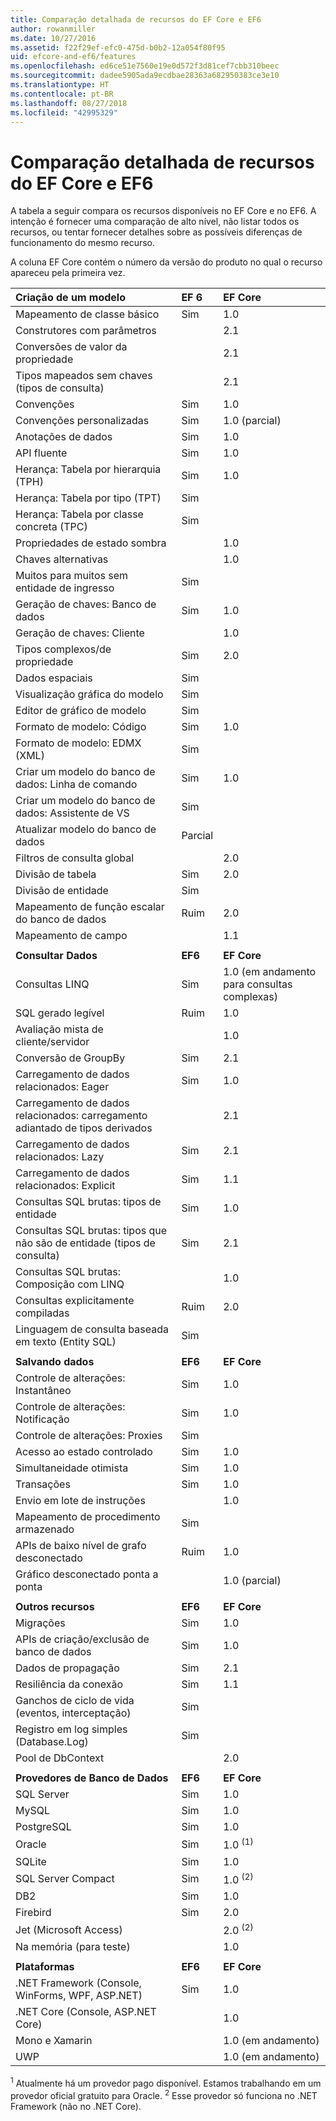 ```yaml
---
title: Comparação detalhada de recursos do EF Core e EF6
author: rowanmiller
ms.date: 10/27/2016
ms.assetid: f22f29ef-efc0-475d-b0b2-12a054f80f95
uid: efcore-and-ef6/features
ms.openlocfilehash: ed6ce51e7560e19e0d572f3d81cef7cbb310beec
ms.sourcegitcommit: dadee5905ada9ecdbae28363a682950383ce3e10
ms.translationtype: HT
ms.contentlocale: pt-BR
ms.lasthandoff: 08/27/2018
ms.locfileid: "42995329"
---
```

# <a name="ef-core-and-ef6-feature-by-feature-comparison"></a>Comparação detalhada de recursos do EF Core e EF6

A tabela a seguir compara os recursos disponíveis no EF Core e no EF6. A intenção é fornecer uma comparação de alto nível, não listar todos os recursos, ou tentar fornecer detalhes sobre as possíveis diferenças de funcionamento do mesmo recurso.

A coluna EF Core contém o número da versão do produto no qual o recurso apareceu pela primeira vez.

| **Criação de um modelo**                                  | **EF 6** | **EF Core**                           |
|:------------------------------------------------------|:---------|:--------------------------------------|
| Mapeamento de classe básico                                   | Sim      | 1.0                                   |
| Construtores com parâmetros                          |          | 2.1                                   |
| Conversões de valor da propriedade                            |          | 2.1                                   |
| Tipos mapeados sem chaves (tipos de consulta)               |          | 2.1                                   |
| Convenções                                           | Sim      | 1.0                                   |
| Convenções personalizadas                                    | Sim      | 1.0 (parcial)                         |
| Anotações de dados                                      | Sim      | 1.0                                   |
| API fluente                                            | Sim      | 1.0                                   |
| Herança: Tabela por hierarquia (TPH)                | Sim      | 1.0                                   |
| Herança: Tabela por tipo (TPT)                     | Sim      |                                       |
| Herança: Tabela por classe concreta (TPC)           | Sim      |                                       |
| Propriedades de estado sombra                               |          | 1.0                                   |
| Chaves alternativas                                        |          | 1.0                                   |
| Muitos para muitos sem entidade de ingresso                      | Sim      |                                       |
| Geração de chaves: Banco de dados                              | Sim      | 1.0                                   |
| Geração de chaves: Cliente                                |          | 1.0                                   |
| Tipos complexos/de propriedade                                   | Sim      | 2.0                                   |
| Dados espaciais                                          | Sim      |                                       |
| Visualização gráfica do modelo                      | Sim      |                                       |
| Editor de gráfico de modelo                                | Sim      |                                       |
| Formato de modelo: Código                                    | Sim      | 1.0                                   |
| Formato de modelo: EDMX (XML)                              | Sim      |                                       |
| Criar um modelo do banco de dados: Linha de comando              | Sim      | 1.0                                   |
| Criar um modelo do banco de dados: Assistente de VS                 | Sim      |                                       |
| Atualizar modelo do banco de dados                            | Parcial  |                                       |
| Filtros de consulta global                                  |          | 2.0                                   |
| Divisão de tabela                                       | Sim      | 2.0                                   |
| Divisão de entidade                                      | Sim      |                                       |
| Mapeamento de função escalar do banco de dados                      | Ruim     | 2.0                                   |
| Mapeamento de campo                                         |          | 1.1                                   |
|                                                       |          |                                       |
| **Consultar Dados**                                     | **EF6**  | **EF Core**                           |
| Consultas LINQ                                          | Sim      | 1.0 (em andamento para consultas complexas) |
| SQL gerado legível                                | Ruim     | 1.0                                   |
| Avaliação mista de cliente/servidor                        |          | 1.0                                   |
| Conversão de GroupBy                                   | Sim      | 2.1                                   |
| Carregamento de dados relacionados: Eager                           | Sim      | 1.0                                   |
| Carregamento de dados relacionados: carregamento adiantado de tipos derivados |          | 2.1                                   |
| Carregamento de dados relacionados: Lazy                            | Sim      | 2.1                                   |
| Carregamento de dados relacionados: Explicit                        | Sim      | 1.1                                   |
| Consultas SQL brutas: tipos de entidade                         | Sim      | 1.0                                   |
| Consultas SQL brutas: tipos que não são de entidade (tipos de consulta)       | Sim      | 2.1                                   |
| Consultas SQL brutas: Composição com LINQ                  |          | 1.0                                   |
| Consultas explicitamente compiladas                           | Ruim     | 2.0                                   |
| Linguagem de consulta baseada em texto (Entity SQL)                | Sim      |                                       |
|                                                       |          |                                       |
| **Salvando dados**                                       | **EF6**  | **EF Core**                           |
| Controle de alterações: Instantâneo                             | Sim      | 1.0                                   |
| Controle de alterações: Notificação                         | Sim      | 1.0                                   |
| Controle de alterações: Proxies                              | Sim      |                                       |
| Acesso ao estado controlado                               | Sim      | 1.0                                   |
| Simultaneidade otimista                                | Sim      | 1.0                                   |
| Transações                                          | Sim      | 1.0                                   |
| Envio em lote de instruções                                |          | 1.0                                   |
| Mapeamento de procedimento armazenado                              | Sim      |                                       |
| APIs de baixo nível de grafo desconectado                     | Ruim     | 1.0                                   |
| Gráfico desconectado ponta a ponta                         |          | 1.0 (parcial)                         |
|                                                       |          |                                       |
| **Outros recursos**                                    | **EF6**  | **EF Core**                           |
| Migrações                                            | Sim      | 1.0                                   |
| APIs de criação/exclusão de banco de dados                       | Sim      | 1.0                                   |
| Dados de propagação                                             | Sim      | 2.1                                   |
| Resiliência da conexão                                 | Sim      | 1.1                                   |
| Ganchos de ciclo de vida (eventos, interceptação)                | Sim      |                                       |
| Registro em log simples (Database.Log)                         | Sim      |                                       |
| Pool de DbContext                                     |          | 2.0                                   |
|                                                       |          |                                       |
| **Provedores de Banco de Dados**                                | **EF6**  | **EF Core**                           |
| SQL Server                                            | Sim      | 1.0                                   |
| MySQL                                                 | Sim      | 1.0                                   |
| PostgreSQL                                            | Sim      | 1.0                                   |
| Oracle                                                | Sim      | 1.0 <sup>(1)</sup>                    |
| SQLite                                                | Sim      | 1.0                                   |
| SQL Server Compact                                    | Sim      | 1.0 <sup>(2)</sup>                    |
| DB2                                                   | Sim      | 1.0                                   |
| Firebird                                              | Sim      | 2.0                                   |
| Jet (Microsoft Access)                                |          | 2.0 <sup>(2)</sup>                    |
| Na memória (para teste)                               |          | 1.0                                   |
|                                                       |          |                                       |
| **Plataformas**                                         | **EF6**  | **EF Core**                           |
| .NET Framework (Console, WinForms, WPF, ASP.NET)      | Sim      | 1.0                                   |
| .NET Core (Console, ASP.NET Core)                     |          | 1.0                                   |
| Mono e Xamarin                                        |          | 1.0 (em andamento)                     |
| UWP                                                   |          | 1.0 (em andamento)                     |

<sup>1</sup> Atualmente há um provedor pago disponível. Estamos trabalhando em um provedor oficial gratuito para Oracle.
<sup>2</sup> Esse provedor só funciona no .NET Framework (não no .NET Core).
